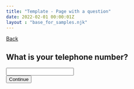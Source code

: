```yaml
---
title: "Template - Page with a question"
date: 2022-02-01 00:00:01Z
layout : "base_for_samples.njk"
---
```

<!--beforeMain-->
<section class="govcy-container" id="beforeMainContainer">
    <a class="govcy-back-link" href="#">Back</a>
</section>
 <!--main-->
<main class="govcy-container" id="mainContainer1">
    <div class="govcy-row">
        <article class="govcy-col-8">
            <form action="" class="govcy-form" novalidate>
                <div class="govcy-form-control">
                    <h1><label class="govcy-label govcy-label-primary" for="in-tel">What is your telephone number?</label></h1>
                    <input class="govcy-text-input govcy-text-input-char_20" id="in-tel" name="in-tel" type="tel" spellcheck="false" autocomplete="tel">
                </div>
                <button type="button" class="govcy-btn-primary">Continue</button>
            </form>
        </article>
    </div>
</main>